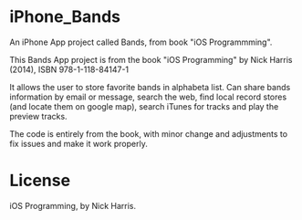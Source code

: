 iPhone_Bands
============

An iPhone App project called Bands, from book "iOS Programmming".

This Bands App project is from the book "iOS Programming" by Nick Harris (2014), ISBN 978-1-118-84147-1

It allows the user to store favorite bands in alphabeta list. Can share bands information by email or message, search the web, find local record stores (and locate them on google map), search iTunes for tracks and play the preview tracks. 

The code is entirely from the book, with minor change and adjustments to fix issues and make it work properly.

License
======

iOS Programming, by Nick Harris.
